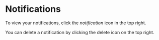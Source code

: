 # Notifications

To view your notifications, click the <i class="fas fa-lg fa-fw fa-bell"><span class="visually-hidden">notification</span></i> icon in the top right.

You can delete a notification by clicking the <i class="fas fa-lg fa-fw fa-xmark"></i><span class="visually-hidden">delete</span></i> icon on the top right.
